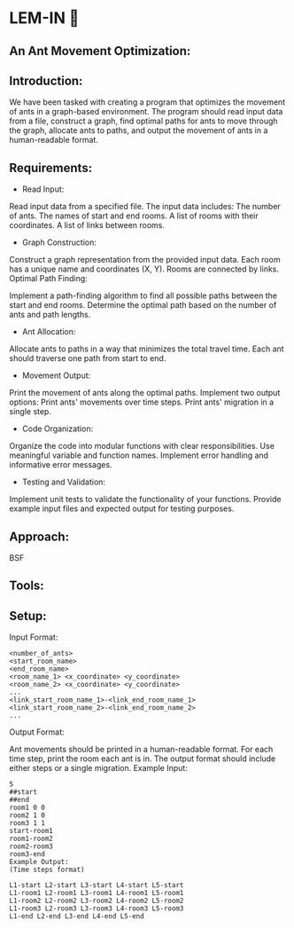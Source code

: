 # LEM-IN 🐜

## An Ant Movement Optimization:

## Introduction:

We have been tasked with creating a program that optimizes the movement of ants in a graph-based environment. The program should read input data from a file, construct a graph, find optimal paths for ants to move through the graph, allocate ants to paths, and output the movement of ants in a human-readable format.

## Requirements:

- Read Input:

Read input data from a specified file.
The input data includes:
The number of ants.
The names of start and end rooms.
A list of rooms with their coordinates.
A list of links between rooms.

- Graph Construction:

Construct a graph representation from the provided input data.
Each room has a unique name and coordinates (X, Y).
Rooms are connected by links.
Optimal Path Finding:

Implement a path-finding algorithm to find all possible paths between the start and end rooms.
Determine the optimal path based on the number of ants and path lengths.

- Ant Allocation:

Allocate ants to paths in a way that minimizes the total travel time.
Each ant should traverse one path from start to end.

- Movement Output:

Print the movement of ants along the optimal paths.
Implement two output options:
Print ants' movements over time steps.
Print ants' migration in a single step.

- Code Organization:

Organize the code into modular functions with clear responsibilities.
Use meaningful variable and function names.
Implement error handling and informative error messages.

- Testing and Validation:

Implement unit tests to validate the functionality of your functions.
Provide example input files and expected output for testing purposes.

## Approach:

BSF

## Tools:

## Setup:

Input Format:

```
<number_of_ants>
<start_room_name>
<end_room_name>
<room_name_1> <x_coordinate> <y_coordinate>
<room_name_2> <x_coordinate> <y_coordinate>
...
<link_start_room_name_1>-<link_end_room_name_1>
<link_start_room_name_2>-<link_end_room_name_2>
...
```

Output Format:

Ant movements should be printed in a human-readable format.
For each time step, print the room each ant is in.
The output format should include either steps or a single migration.
Example Input:

```
5
##start
##end
room1 0 0
room2 1 0
room3 1 1
start-room1
room1-room2
room2-room3
room3-end
Example Output:
(Time steps format)

L1-start L2-start L3-start L4-start L5-start
L1-room1 L2-room1 L3-room1 L4-room1 L5-room1
L1-room2 L2-room2 L3-room2 L4-room2 L5-room2
L1-room3 L2-room3 L3-room3 L4-room3 L5-room3
L1-end L2-end L3-end L4-end L5-end
```
